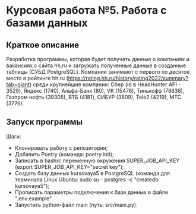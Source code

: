 # Курсовая работа №5. Работа с базами данных
## Краткое описание
Разработка программы, которая будет получать данные о компаниях и вакансиях с сайта hh.ru и загружать полученные данные 
в созданные таблицы (СУБД PostgreSQL).
Компании занимают с первого по десятое место в рейтинге hh.ru 
(https://rating.hh.ru/history/rating2022/summary?tab=giant)
среди крупнейшие компании: Сбер (id в HeadHunter API - 3529), Яндекс (1740), Альфа-Банк (80), VK (15478), 
Тинькофф (78638), Газпром нефть (39305), ВТБ (4181), СИБУР (3809), Tele2 (4219), МТС (3776).
## Запуск программы
Шаги:
- Клонировать работу с репозитория;
- Добавить Poetry (команда: poetry init);
- Записать в bashrc переменную окружения SUPER_JOB_API_KEY (export SUPER_JOB_API_KEY="secret key");
- Создать базу данных kursovaya5 в PostgreSQL (команда для терминала Linux Ubuntu: sudo su - postgres -c "createdb kursovaya5");
- Прописать параметры подключения к базе данных в файле ".env.example"
- Запустить python-файл main (путь: src/main.py).